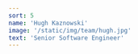 ```yaml
---
sort: 5
name: 'Hugh Kaznowski'
image: '/static/img/team/hugh.jpg'
text: 'Senior Software Engineer'
---
```

